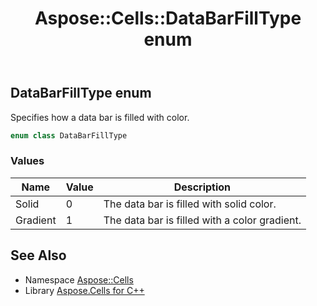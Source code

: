 ﻿---
title: Aspose::Cells::DataBarFillType enum
linktitle: DataBarFillType
second_title: Aspose.Cells for C++ API Reference
description: 'Aspose::Cells::DataBarFillType enum. Specifies how a data bar is filled with color in C++.'
type: docs
weight: 18900
url: /cpp/aspose.cells/databarfilltype/
---
## DataBarFillType enum


Specifies how a data bar is filled with color.

```cpp
enum class DataBarFillType
```

### Values

| Name | Value | Description |
| --- | --- | --- |
| Solid | 0 | The data bar is filled with solid color. |
| Gradient | 1 | The data bar is filled with a color gradient. |

## See Also

* Namespace [Aspose::Cells](../)
* Library [Aspose.Cells for C++](../../)
